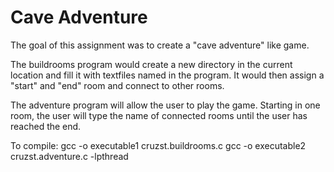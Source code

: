 # Cave Adventure

The goal of this assignment was to create a "cave adventure" like game.

The buildrooms program would create a new directory in the current location and fill it with textfiles
named in the program.  It would then assign a "start" and "end" room and connect to other rooms.

The adventure program will allow the user to play the game. Starting in one room, the user will
type the name of connected rooms until the user has reached the end.

To compile:
gcc -o executable1 cruzst.buildrooms.c
gcc -o executable2 cruzst.adventure.c -lpthread
